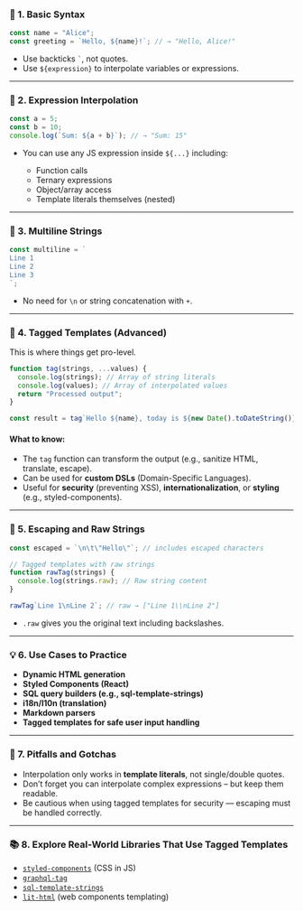 ### 🔰 1. **Basic Syntax**

```js
const name = "Alice";
const greeting = `Hello, ${name}!`; // → "Hello, Alice!"
```

- Use backticks `` ` ``, not quotes.
- Use `${expression}` to interpolate variables or expressions.

---

### 🔄 2. **Expression Interpolation**

```js
const a = 5;
const b = 10;
console.log(`Sum: ${a + b}`); // → "Sum: 15"
```

- You can use any JS expression inside `${...}` including:

  - Function calls
  - Ternary expressions
  - Object/array access
  - Template literals themselves (nested)

---

### 📏 3. **Multiline Strings**

```js
const multiline = `
Line 1
Line 2
Line 3
`;
```

- No need for `\n` or string concatenation with `+`.

---

### 🧠 4. **Tagged Templates (Advanced)**

This is where things get pro-level.

```js
function tag(strings, ...values) {
  console.log(strings); // Array of string literals
  console.log(values); // Array of interpolated values
  return "Processed output";
}

const result = tag`Hello ${name}, today is ${new Date().toDateString()}.`;
```

#### What to know:

- The `tag` function can transform the output (e.g., sanitize HTML, translate, escape).
- Can be used for **custom DSLs** (Domain-Specific Languages).
- Useful for **security** (preventing XSS), **internationalization**, or **styling** (e.g., styled-components).

---

### 🔐 5. **Escaping and Raw Strings**

```js
const escaped = `\n\t\"Hello\"`; // includes escaped characters

// Tagged templates with raw strings
function rawTag(strings) {
  console.log(strings.raw); // Raw string content
}

rawTag`Line 1\nLine 2`; // raw → ["Line 1\\nLine 2"]
```

- `.raw` gives you the original text including backslashes.

---

### 💡 6. **Use Cases to Practice**

- **Dynamic HTML generation**
- **Styled Components (React)**
- **SQL query builders (e.g., sql-template-strings)**
- **i18n/l10n (translation)**
- **Markdown parsers**
- **Tagged templates for safe user input handling**

---

### 🧪 7. **Pitfalls and Gotchas**

- Interpolation only works in **template literals**, not single/double quotes.
- Don’t forget you can interpolate complex expressions – but keep them readable.
- Be cautious when using tagged templates for security — escaping must be handled correctly.

---

### 📚 8. **Explore Real-World Libraries That Use Tagged Templates**

- [`styled-components`](https://styled-components.com/) (CSS in JS)
- [`graphql-tag`](https://github.com/apollographql/graphql-tag)
- [`sql-template-strings`](https://github.com/felixfbecker/node-sql-template-strings)
- [`lit-html`](https://lit.dev/docs/v1/lit-html/introduction/) (web components templating)
